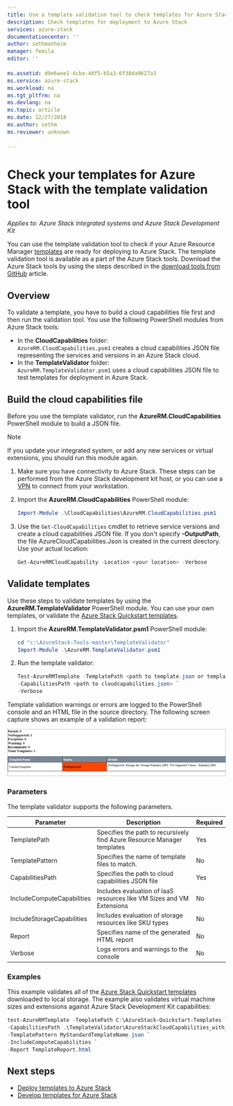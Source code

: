```yaml
---
title: Use a template validation tool to check templates for Azure Stack | Microsoft Docs
description: Check templates for deployment to Azure Stack
services: azure-stack
documentationcenter: ''
author: sethmanheim
manager: femila
editor: ''

ms.assetid: d9e6aee1-4cba-4df5-b5a3-6f38da9627a3
ms.service: azure-stack
ms.workload: na
ms.tgt_pltfrm: na
ms.devlang: na
ms.topic: article
ms.date: 12/27/2018
ms.author: sethm
ms.reviewer: unknown

---
```


# Check your templates for Azure Stack with the template validation tool

*Applies to: Azure Stack integrated systems and Azure Stack Development Kit*

You can use the template validation tool to check if your Azure Resource Manager [templates](azure-stack-arm-templates.md) are ready for deploying to Azure Stack. The template validation tool is available as a part of the Azure Stack tools. Download the Azure Stack tools by using the steps described in the [download tools from GitHub](azure-stack-powershell-download.md) article.

## Overview

To validate a template, you have to build a cloud capabilities file first and then run the validation tool. You use the following PowerShell modules from Azure Stack tools:

- In the **CloudCapabilities** folder:<br>         `AzureRM.CloudCapabilities.psm1` creates a cloud capabilities JSON file representing the services and versions in an Azure Stack cloud.
- In the **TemplateValidator** folder:<br>
`AzureRM.TemplateValidator.psm1` uses a cloud capabilities JSON file to test templates for deployment in Azure Stack.

## Build the cloud capabilities file

Before you use the template validator, run the **AzureRM.CloudCapabilities** PowerShell module to build a JSON file.

>[!NOTE]
>If you update your integrated system, or add any new services or virtual extensions, you should run this module again.

1. Make sure you have connectivity to Azure Stack. These steps can be performed from the Azure Stack development kit host, or you can use a [VPN](azure-stack-connect-azure-stack.md#connect-to-azure-stack-with-vpn) to connect from your workstation.
2. Import the **AzureRM.CloudCapabilities** PowerShell module:

    ```PowerShell
    Import-Module .\CloudCapabilities\AzureRM.CloudCapabilities.psm1
    ```

3. Use the `Get-CloudCapabilities` cmdlet to retrieve service versions and create a cloud capabilities JSON file. If you don't specify **-OutputPath**, the file AzureCloudCapabilities.Json is created in the current directory. Use your actual location:

    ```PowerShell
    Get-AzureRMCloudCapability -Location <your location> -Verbose
    ```

## Validate templates

Use these steps to validate templates by using the **AzureRM.TemplateValidator** PowerShell module. You can use your own templates, or validate the [Azure Stack Quickstart templates](https://github.com/Azure/AzureStack-QuickStart-Templates).

1. Import the **AzureRM.TemplateValidator.psm1** PowerShell module:

    ```PowerShell
    cd "c:\AzureStack-Tools-master\TemplateValidator"
    Import-Module .\AzureRM.TemplateValidator.psm1
    ```

2. Run the template validator:

    ```PowerShell
    Test-AzureRMTemplate -TemplatePath <path to template.json or template folder> `
    -CapabilitiesPath <path to cloudcapabilities.json> `
    -Verbose
    ```

Template validation warnings or errors are logged to the PowerShell console and an HTML file in the source directory. The following screen capture shows an example of a validation report:

![Template validation report](./media/azure-stack-validate-templates/image1.png)

### Parameters

The template validator supports the following parameters.

| Parameter | Description | Required |
| ----- | -----| ----- |
| TemplatePath | Specifies the path to recursively find Azure Resource Manager templates | Yes | 
| TemplatePattern | Specifies the name of template files to match. | No |
| CapabilitiesPath | Specifies the path to cloud capabilities JSON file | Yes | 
| IncludeComputeCapabilities | Includes evaluation of IaaS resources like VM Sizes and VM Extensions | No |
| IncludeStorageCapabilities | Includes evaluation of storage resources like SKU types | No |
| Report | Specifies name of the generated HTML report | No |
| Verbose | Logs errors and warnings to the console | No|

### Examples

This example validates all of the [Azure Stack Quickstart templates](https://github.com/Azure/AzureStack-QuickStart-Templates) downloaded to local storage. The example also validates virtual machine sizes and extensions against Azure Stack Development Kit capabilities:

```PowerShell
test-AzureRMTemplate -TemplatePath C:\AzureStack-Quickstart-Templates `
-CapabilitiesPath .\TemplateValidator\AzureStackCloudCapabilities_with_AddOns_20170627.json `
-TemplatePattern MyStandardTemplateName.json `
-IncludeComputeCapabilities `
-Report TemplateReport.html
```

## Next steps

- [Deploy templates to Azure Stack](azure-stack-arm-templates.md)
- [Develop templates for Azure Stack](azure-stack-develop-templates.md)
